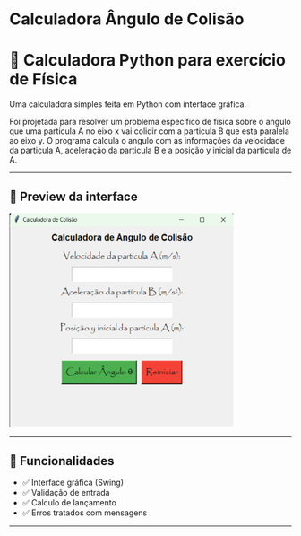 # Calculadora Ângulo de Colisão
# 🧮 Calculadora Python para exercício de Física

Uma calculadora simples feita em Python com interface gráfica.

Foi projetada para resolver um problema específico de física sobre o angulo que uma particula A no eixo x vai colidir com a particula B que esta paralela ao eixo y. O programa calcula o angulo com as informações da velocidade da particula A, aceleração da particula B e a posição y inicial da particula de A.

---

## 📸 Preview da interface

<img src="/calculadoraf.png" alt="Calculadora em funcionamento" width="400"/>

---

## 🚀 Funcionalidades

- ✅ Interface gráfica (Swing)
- ✅ Validação de entrada
- ✅ Calculo de lançamento
- ✅ Erros tratados com mensagens

---
